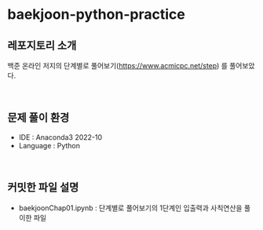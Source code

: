 # baekjoon-python-practice

## 레포지토리 소개
백준 온라인 저지의 단계별로 풀어보기(https://www.acmicpc.net/step) 를 풀어보았다.

<br/>

## 문제 풀이 환경
- IDE : Anaconda3 2022-10
- Language : Python

<br/>

## 커밋한 파일 설명
- baekjoonChap01.ipynb : 단계별로 풀어보기의 1단계인 입출력과 사칙연산을 풀이한 파일
